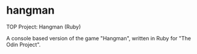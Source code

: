 # hangman
TOP Project: Hangman (Ruby)

A console based version of the game "Hangman", written in Ruby for "The Odin Project".
